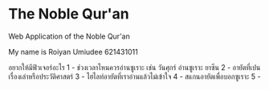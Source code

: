 # The Noble Qur'an
Web Application of the Noble Qur'an

My name is Roiyan Umiudee 621431011

อยากให้มีฟิวเจอร์อะไร
1 - ช่วงเวลาไหนควรอ่านซูเราะ เช่น วันศุกร์ อ่านซูเราะ ยาซีน
2 - อายัตที่เปนเรื่องเล่าหรือประวัติศาสตร์
3 - ไฮไลท์อายัตที่เราอ่านแล้วไม่เข้าใจ
4 - สแกนอายัตเพื่อบอกซูเราะ
5 - 
